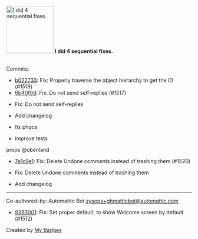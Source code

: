 <img src="https://my-badges.github.io/my-badges/fix-4.png" alt="I did 4 sequential fixes." title="I did 4 sequential fixes." width="128">
<strong>I did 4 sequential fixes.</strong>
<br><br>

Commits:

- <a href="https://github.com/pfefferle/wordpress-activitypub/commit/b022733b5dd4cd45dcd584e8173fac948358fb68">b022733</a>: Fix: Properly traverse the object hierarchy to get the ID (#1518)
- <a href="https://github.com/pfefferle/wordpress-activitypub/commit/6b40f0d5f6d3ce83fe2bc13e4e5833ae32b24b4c">6b40f0d</a>: Fix: Do not send self-replies (#1517)

* Fix: Do not send self-replies

* Add changelog

* fix phpcs

* improve tests

props @obenland
- <a href="https://github.com/pfefferle/wordpress-activitypub/commit/7e1c9e14729ac4e578deb88de0a2c1ccede81fea">7e1c9e1</a>: Fix: Delete Undone comments instead of trashing them (#1520)

* Fix: Delete Undone comments instead of trashing them

* Add changelog

---------

Co-authored-by: Automattic Bot <sysops+ghmatticbot@automattic.com>
- <a href="https://github.com/pfefferle/wordpress-activitypub/commit/93630017325512bacfad3d6b79128d6c3aca4fd1">9363001</a>: Fix: Set proper default, to show Welcome screen by default (#1512)


Created by <a href="https://github.com/my-badges/my-badges">My Badges</a>
